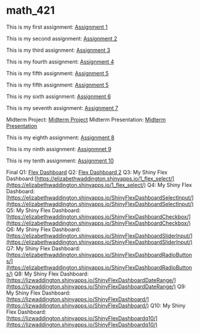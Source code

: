 # math_421

This is my first assignment: [Assignment 1](Assignment1.html)

This is my second assignment: [Assignment 2](assignment2.html)

This is my third assignment: [Assignment 3](assignment3.html) 

This is my fourth assignment: [Assignment 4](assignment4.html)

This is my fifth assignment: [Assignment 5](assignment5_part1.html)

This is my fifth assignment: [Assignment 5](assignment5_part2.html)

This is my sixth assignment: [Assignment 6](assignment6.html)

This is my seventh assignment: [Assignment 7](assignment7.html)

Midterm Project: [Midterm Project](midterm_toc.html)
Midterm Presentation: [Midterm Presentation](MidtermPresentation.html)

This is my eighth assignment: [Assignment 8](assignment8--3-.html)

This is my ninth assignment: [Assignmnet 9](assignment9--1-.html)

This is my tenth assignment: [Assignment 10](assignment10--1-.html)

Final Q1: [Flex Dashboard](FlexDashboard.html)
Q2: [Flex Dashboard 2](FlexDash_2.html)
Q3: My Shiny Flex Dashboard:[https://elizabethwaddington.shinyapps.io/1_flex_select/](https://elizabethwaddington.shinyapps.io/1_flex_select/)
Q4: My Shiny Flex Dashboard: [https://elizabethwaddington.shinyapps.io/ShinyFlexDashboardSelectInput/](https://elizabethwaddington.shinyapps.io/ShinyFlexDashboardSelectInput/)
Q5: My Shiny Flex Dashboard: [https://elizabethwaddington.shinyapps.io/ShinyFlexDashboardCheckbox/](https://elizabethwaddington.shinyapps.io/ShinyFlexDashboardCheckbox/)
Q6: My Shiny Flex Dashboard: [https://elizabethwaddington.shinyapps.io/ShinyFlexDashboardSliderInput/](https://elizabethwaddington.shinyapps.io/ShinyFlexDashboardSliderInput/)
Q7: My Shiny Flex Dashboard:[https://elizabethwaddington.shinyapps.io/ShinyFlexDashboardRadioButtons/](https://elizabethwaddington.shinyapps.io/ShinyFlexDashboardRadioButtons/)
Q8: My Shiny Flex Dashboard: [https://lizwaddington.shinyapps.io/ShinyFlexDashboardDateRange/](https://lizwaddington.shinyapps.io/ShinyFlexDashboardDateRange/)
Q9: My Shiny Flex Dashboard: [https://lizwaddington.shinyapps.io/ShinyFlexDashboard/](https://lizwaddington.shinyapps.io/ShinyFlexDashboard/)
Q10: My Shiny Flex Dashboard: [https://lizwaddington.shinyapps.io/ShinyFlexDashboardq10/](https://lizwaddington.shinyapps.io/ShinyFlexDashboardq10/)






